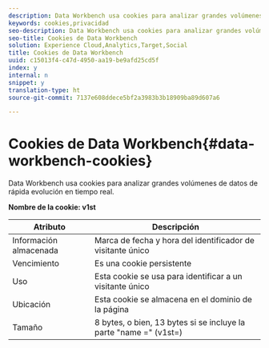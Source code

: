 ```yaml
---
description: Data Workbench usa cookies para analizar grandes volúmenes de datos de rápida evolución en tiempo real.
keywords: cookies,privacidad
seo-description: Data Workbench usa cookies para analizar grandes volúmenes de datos de rápida evolución en tiempo real.
seo-title: Cookies de Data Workbench
solution: Experience Cloud,Analytics,Target,Social
title: Cookies de Data Workbench
uuid: c15013f4-c47d-4950-aa19-be9afd25cd5f
index: y
internal: n
snippet: y
translation-type: ht
source-git-commit: 7137e608ddece5bf2a3983b3b18909ba89d607a6

---
```



# Cookies de Data Workbench{#data-workbench-cookies}

Data Workbench usa cookies para analizar grandes volúmenes de datos de rápida evolución en tiempo real.

**Nombre de la cookie: v1st**

| Atributo | Descripción |
|---|---|
| Información almacenada | Marca de fecha y hora del identificador de visitante único |
| Vencimiento | Es una cookie persistente |
| Uso | Esta cookie se usa para identificar a un visitante único |
| Ubicación | Esta cookie se almacena en el dominio de la página |
| Tamaño | 8 bytes, o bien, 13 bytes si se incluye la parte "name =" (v1st=) |


